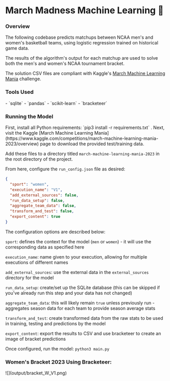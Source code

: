 <h1>March Madness Machine Learning 🏀</h1>

<h3>Overview</h3>
The following codebase predicts matchups between NCAA men's
and women's basketball teams, using logistic regression
trained on historical game data.

The results of the algorithm's output for each matchup are
used to solve both the men's and women's NCAA
tournament bracket.

The solution CSV files are compliant with Kaggle's
[March Machine Learning Mania](https://www.kaggle.com/competitions/march-machine-learning-mania-2023/overview)
challenge.

<h3>Tools Used</h3>
- `sqlite`  
- `pandas`  
- `scikit-learn`  
- `bracketeer`  

<h3>Running the Model</h3>
First, install all Python requirements: `pip3 install -r requirements.txt` .
Next, visit the Kaggle [March Machine Learning Mania](https://www.kaggle.com/competitions/march-machine-learning-mania-2023/overview)
page to download the provided test/training data.

Add these files to a directory titled `march-machine-learning-mania-2023` in the root
directory of the project.

From here, configure the `run_config.json` file as desired:

```JSON
{
  "sport": "women",
  "execution_name": "V1",
  "add_external_sources": false,
  "run_data_setup": false,
  "aggregate_team_data": false,
  "transform_and_test": false,
  "export_content": true
}
```

The configuration options are described below:

`sport`: defines the context for the model (`men` or `women`) - it will use the corresponding data as specified here

`execution_name`: name given to your execution, allowing for multiple executions of different names

`add_external_sources`: use the external data in the `external_sources` directory for the model

`run_data_setup`: create/set up the SQLite database (this can be skipped if you've already run this step and your data has not changed)

`aggregate_team_data`: this will likely remain `true` unless previously run - aggregates season data for each team to provide
season average stats

`transform_and_test`: create transformed data from the raw stats to be used in training, testing and predictions
by the model

`export_content`: export the results to CSV and use bracketeer to create an image of bracket predictions

Once configured, run the model: `python3 main.py`

<h3>Women's Bracket 2023 Using Bracketeer:</h3>
![](output/bracket_W_V1.png)
